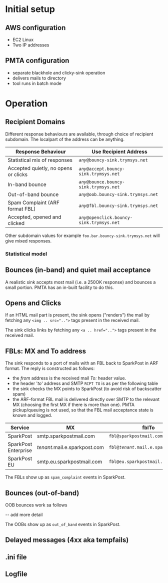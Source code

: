 
# Initial setup
## AWS configuration
- EC2 Linux
- Two IP addresses

## PMTA configuration
- separate blackhole and clicky-sink operation
- delivers mails to directory
- tool runs in batch mode

# Operation

## Recipient Domains

Different response behaviours are available, through choice of recipient subdomain.  The localpart of the address can be anything.

|Response Behaviour|Use Recipient Address|
|-------------|--------------------------|
|Statistical mix of responses|_`any`_`@bouncy-sink.trymsys.net`|
|Accepted quietly, no opens or clicks|_`any`_`@accept.bouncy-sink.trymsys.net`|
|In-band bounce|_`any`_`@bounce.bouncy-sink.trymsys.net`|
|Out-of-band bounce|_`any`_`@oob.bouncy-sink.trymsys.net`|
|Spam Complaint (ARF format FBL) |_`any`_`@fbl.bouncy-sink.trymsys.net`|
|Accepted, opened and clicked |_`any`_`@openclick.bouncy-sink.trymsys.net`|

Other subdomain values for example `foo.bar.bouncy-sink.trymsys.net` will give mixed responses.

### Statistical model

## Bounces (in-band) and quiet mail acceptance

A realistic sink accepts most mail (i.e. a 250OK response) and bounces a small portion. PMTA has an in-built facility to do this.

## Opens and Clicks
If an HTML mail part is present, the sink opens ("renders") the mail by fetching any `<img .. src="..">` tags present in the received mail.

The sink clicks links by fetching any  `<a .. href="..">` tags present in the received mail.

## FBLs: MX and To address

The sink responds to a port of mails with an FBL back to SparkPost in ARF format.  The reply is constructed as follows:

- the _from_ address is the received mail _To:_ header value.
- the header '_to_' address and SMTP `RCPT TO` is as per the following table
- the sink checks the MX points to SparkPost (to avoid risk of backscatter spam)
- the ARF-format FBL mail is delivered directly over SMTP to the relevant MX (choosing the first MX if there is more than one).
PMTA pickup/queuing is not used, so that the FBL mail acceptance state is known and logged.

|Service |MX |fblTo |
|--------|---|------|
|SparkPost|smtp.sparkpostmail.com|`fbl@sparkpostmail.com`|
|SparkPost Enterprise|*tenant*.mail.e.sparkpost.com|`fbl@`_`tenant`_`.mail.e.sparkpost.com`
|SparkPost EU|smtp.eu.sparkpostmail.com|`fbl@eu.sparkpostmail.com`|

The FBLs show up as `spam_complaint` events in SparkPost.

## Bounces (out-of-band)

OOB bounces work sa follows

-- add more detail

The OOBs show up as `out_of_band` events in SparkPost.

## Delayed messages (4xx aka tempfails)

## .ini file

## Logfile
